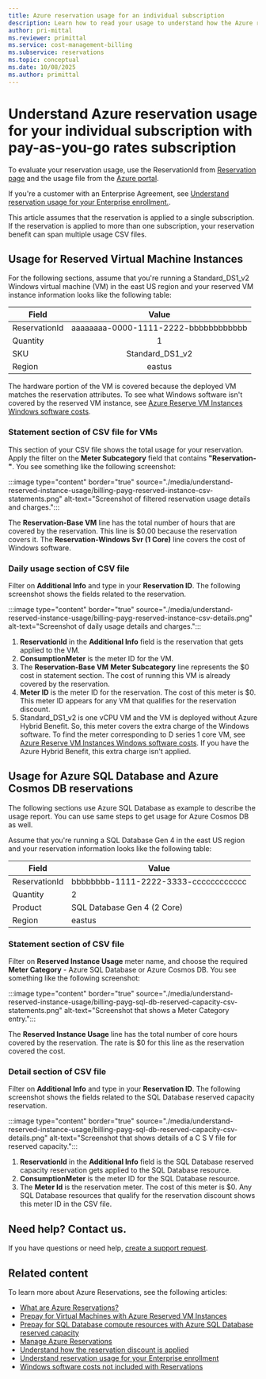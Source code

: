 ```yaml
---
title: Azure reservation usage for an individual subscription
description: Learn how to read your usage to understand how the Azure reservation for your individual subscription with pay-as-you-go rates is applied.
author: pri-mittal
ms.reviewer: primittal
ms.service: cost-management-billing
ms.subservice: reservations
ms.topic: conceptual
ms.date: 10/08/2025
ms.author: primittal
---
```


# Understand Azure reservation usage for your individual subscription with pay-as-you-go rates subscription

To evaluate your reservation usage, use the ReservationId from [Reservation page](https://portal.azure.com/?microsoft_azure_marketplace_ItemHideKey=Reservations&Microsoft_Azure_Reservations=true#blade/Microsoft_Azure_Reservations/ReservationsBrowseBlade) and the usage file from the [Azure portal](https://portal.azure.com).

If you're a customer with an Enterprise Agreement, see [Understand reservation usage for your Enterprise enrollment.](understand-reserved-instance-usage-ea.md).

This article assumes that the reservation is applied to a single subscription. If the reservation is applied to more than one subscription, your reservation benefit can span multiple usage CSV files.

## Usage for Reserved Virtual Machine Instances

For the following sections, assume that you're running a Standard_DS1_v2 Windows virtual machine (VM) in the east US region and your reserved VM instance information looks like the following table:

| Field | Value |
|---| :---: |
|ReservationId |aaaaaaaa-0000-1111-2222-bbbbbbbbbbbb|
|Quantity |1|
|SKU | Standard_DS1_v2|
|Region | eastus |

The hardware portion of the VM is covered because the deployed VM matches the reservation attributes. To see what Windows software isn't covered by the reserved VM instance, see [Azure Reserve VM Instances Windows software costs](reserved-instance-windows-software-costs.md).

### Statement section of CSV file for VMs

This section of your CSV file shows the total usage for your reservation. Apply the filter on the **Meter Subcategory** field that contains **"Reservation-"**. You see something like the following screenshot:

:::image type="content" border="true" source="./media/understand-reserved-instance-usage/billing-payg-reserved-instance-csv-statements.png" alt-text="Screenshot of filtered reservation usage details and charges.":::

The **Reservation-Base VM** line has the total number of hours that are covered by the reservation. This line is $0.00 because the reservation covers it. The **Reservation-Windows Svr (1 Core)** line covers the cost of Windows software.

### Daily usage section of CSV file

Filter on **Additional Info** and type in your **Reservation ID**. The following screenshot shows the fields related to the reservation.

:::image type="content" border="true" source="./media/understand-reserved-instance-usage/billing-payg-reserved-instance-csv-details.png" alt-text="Screenshot of daily usage details and charges.":::

1. **ReservationId** in the **Additional Info** field is the reservation that gets applied to the VM.
2. **ConsumptionMeter** is the meter ID for the VM.
3. The **Reservation-Base VM** **Meter Subcategory** line represents the $0 cost in statement section. The cost of running this VM is already covered by the reservation.
4. **Meter ID** is the meter ID for the reservation. The cost of this meter is $0. This meter ID appears for any VM that qualifies for the reservation discount.
5. Standard_DS1_v2 is one vCPU VM and the VM is deployed without Azure Hybrid Benefit. So, this meter covers the extra charge of the Windows software. To find the meter corresponding to D series 1 core VM, see [Azure Reserve VM Instances Windows software costs](reserved-instance-windows-software-costs.md). If you have the Azure Hybrid Benefit, this extra charge isn't applied.

## Usage for Azure SQL Database and Azure Cosmos DB reservations

The following sections use Azure SQL Database as example to describe the usage report. You can use same steps to get usage for Azure Cosmos DB as well.

Assume that you're running a SQL Database Gen 4 in the east US region and your reservation information looks like the following table:

| Field | Value |
|---| --- |
|ReservationId |bbbbbbbb-1111-2222-3333-cccccccccccc|
|Quantity |2|
|Product| SQL Database Gen 4 (2 Core)|
|Region | eastus |

### Statement section of CSV file

Filter on **Reserved Instance Usage** meter name, and choose the required **Meter Category** - Azure SQL Database or Azure Cosmos DB. You see something like the following screenshot:

:::image type="content" border="true" source="./media/understand-reserved-instance-usage/billing-payg-sql-db-reserved-capacity-csv-statements.png" alt-text="Screenshot that shows a Meter Category entry.":::

The **Reserved Instance Usage** line has the total number of core hours covered by the reservation. The rate is $0 for this line as the reservation covered the cost.

### Detail section of CSV file

Filter on **Additional Info** and type in your **Reservation ID**. The following screenshot shows the fields related to the SQL Database reserved capacity reservation.

:::image type="content" border="true" source="./media/understand-reserved-instance-usage/billing-payg-sql-db-reserved-capacity-csv-details.png" alt-text="Screenshot that shows details of a C S V file for reserved capacity.":::

1. **ReservationId** in the **Additional Info** field is the SQL Database reserved capacity reservation gets applied to the SQL Database resource.
2. **ConsumptionMeter** is the meter ID for the SQL Database resource.
3. The **Meter Id** is the reservation meter. The cost of this meter is $0. Any SQL Database resources that qualify for the reservation discount shows this meter ID in the CSV file.

## Need help? Contact us.

If you have questions or need help, [create a support request](https://go.microsoft.com/fwlink/?linkid=2083458).

## Related content

To learn more about Azure Reservations, see the following articles:

- [What are Azure Reservations?](save-compute-costs-reservations.md)
- [Prepay for Virtual Machines with Azure Reserved VM Instances](/azure/virtual-machines/prepay-reserved-vm-instances)
- [Prepay for SQL Database compute resources with Azure SQL Database reserved capacity](/azure/azure-sql/database/reserved-capacity-overview)
- [Manage Azure Reservations](manage-reserved-vm-instance.md)
- [Understand how the reservation discount is applied](../manage/understand-vm-reservation-charges.md)
- [Understand reservation usage for your Enterprise enrollment](understand-reserved-instance-usage-ea.md)
- [Windows software costs not included with Reservations](reserved-instance-windows-software-costs.md)
